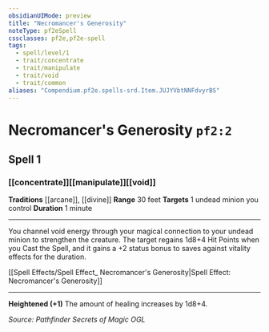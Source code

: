 ```yaml
---
obsidianUIMode: preview
title: "Necromancer's Generosity"
noteType: pf2eSpell
cssclasses: pf2e,pf2e-spell
tags:
  - spell/level/1
  - trait/concentrate
  - trait/manipulate
  - trait/void
  - trait/common
aliases: "Compendium.pf2e.spells-srd.Item.JUJYVbtNNFdvyrBS" 
---
```

# Necromancer's Generosity  `pf2:2`  
## Spell 1
### [[concentrate]][[manipulate]][[void]]
**Traditions** [[arcane]], [[divine]]
**Range** 30 feet
**Targets** 1 undead minion you control
**Duration** 1 minute
* * * 
You channel void energy through your magical connection to your undead minion to strengthen the creature. The target regains 1d8+4 Hit Points when you Cast the Spell, and it gains a +2 status bonus to saves against vitality effects for the duration.

[[Spell Effects/Spell Effect_ Necromancer's Generosity|Spell Effect: Necromancer's Generosity]]

* * *

**Heightened (+1)** The amount of healing increases by 1d8+4.

*Source: Pathfinder Secrets of Magic*
*OGL*